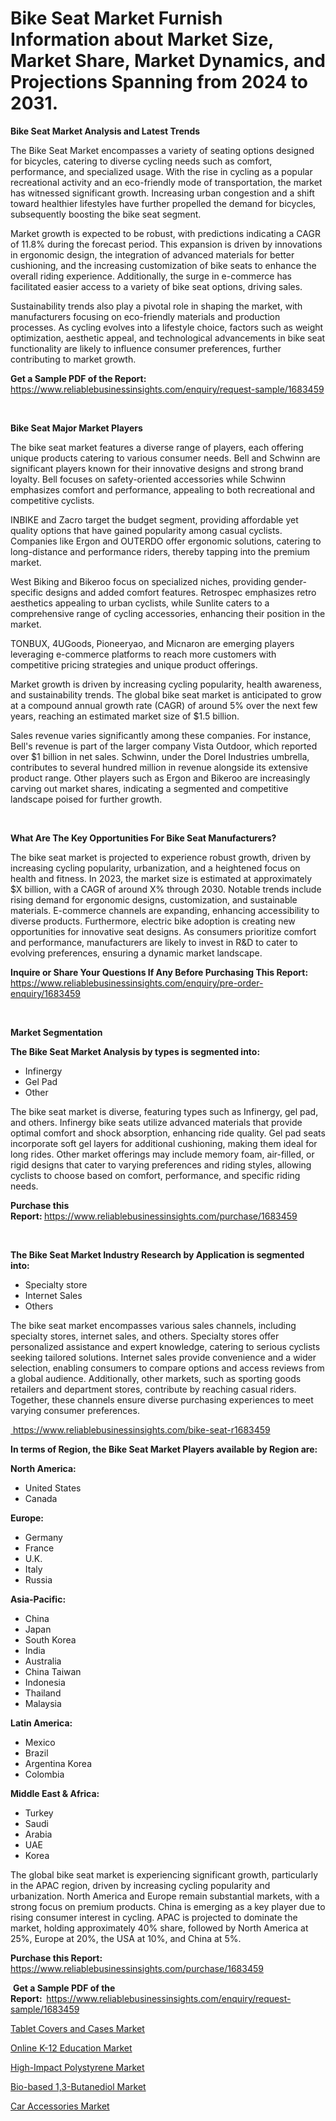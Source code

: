 <p><h1>Bike Seat Market Furnish Information about Market Size, Market Share, Market Dynamics, and Projections Spanning from 2024 to 2031.</h1></p><p><strong>Bike Seat Market Analysis and Latest Trends</strong></p>
<p><p>The Bike Seat Market encompasses a variety of seating options designed for bicycles, catering to diverse cycling needs such as comfort, performance, and specialized usage. With the rise in cycling as a popular recreational activity and an eco-friendly mode of transportation, the market has witnessed significant growth. Increasing urban congestion and a shift toward healthier lifestyles have further propelled the demand for bicycles, subsequently boosting the bike seat segment.</p><p>Market growth is expected to be robust, with predictions indicating a CAGR of 11.8% during the forecast period. This expansion is driven by innovations in ergonomic design, the integration of advanced materials for better cushioning, and the increasing customization of bike seats to enhance the overall riding experience. Additionally, the surge in e-commerce has facilitated easier access to a variety of bike seat options, driving sales.</p><p>Sustainability trends also play a pivotal role in shaping the market, with manufacturers focusing on eco-friendly materials and production processes. As cycling evolves into a lifestyle choice, factors such as weight optimization, aesthetic appeal, and technological advancements in bike seat functionality are likely to influence consumer preferences, further contributing to market growth.</p></p>
<p><strong>Get a Sample PDF of the Report:&nbsp;</strong> <a href="https://www.reliablebusinessinsights.com/enquiry/request-sample/1683459?utm_campaign=1109&utm_medium=2&utm_source=Github&utm_content=ia&utm_term=15102024&utm_id=bike-seat">https://www.reliablebusinessinsights.com/enquiry/request-sample/1683459</a></p>
<p>&nbsp;</p>
<p><strong>Bike Seat Major Market Players</strong></p>
<p><p>The bike seat market features a diverse range of players, each offering unique products catering to various consumer needs. Bell and Schwinn are significant players known for their innovative designs and strong brand loyalty. Bell focuses on safety-oriented accessories while Schwinn emphasizes comfort and performance, appealing to both recreational and competitive cyclists.</p><p>INBIKE and Zacro target the budget segment, providing affordable yet quality options that have gained popularity among casual cyclists. Companies like Ergon and OUTERDO offer ergonomic solutions, catering to long-distance and performance riders, thereby tapping into the premium market.</p><p>West Biking and Bikeroo focus on specialized niches, providing gender-specific designs and added comfort features. Retrospec emphasizes retro aesthetics appealing to urban cyclists, while Sunlite caters to a comprehensive range of cycling accessories, enhancing their position in the market.</p><p>TONBUX, 4UGoods, Pioneeryao, and Micnaron are emerging players leveraging e-commerce platforms to reach more customers with competitive pricing strategies and unique product offerings.</p><p>Market growth is driven by increasing cycling popularity, health awareness, and sustainability trends. The global bike seat market is anticipated to grow at a compound annual growth rate (CAGR) of around 5% over the next few years, reaching an estimated market size of $1.5 billion.</p><p>Sales revenue varies significantly among these companies. For instance, Bell's revenue is part of the larger company Vista Outdoor, which reported over $1 billion in net sales. Schwinn, under the Dorel Industries umbrella, contributes to several hundred million in revenue alongside its extensive product range. Other players such as Ergon and Bikeroo are increasingly carving out market shares, indicating a segmented and competitive landscape poised for further growth.</p></p>
<p>&nbsp;</p>
<p><strong>What Are The Key Opportunities For Bike Seat Manufacturers?</strong></p>
<p><p>The bike seat market is projected to experience robust growth, driven by increasing cycling popularity, urbanization, and a heightened focus on health and fitness. In 2023, the market size is estimated at approximately $X billion, with a CAGR of around X% through 2030. Notable trends include rising demand for ergonomic designs, customization, and sustainable materials. E-commerce channels are expanding, enhancing accessibility to diverse products. Furthermore, electric bike adoption is creating new opportunities for innovative seat designs. As consumers prioritize comfort and performance, manufacturers are likely to invest in R&D to cater to evolving preferences, ensuring a dynamic market landscape.</p></p>
<p><strong>Inquire or Share Your Questions If Any Before Purchasing This Report:</strong> <a href="https://www.reliablebusinessinsights.com/enquiry/pre-order-enquiry/1683459?utm_campaign=1109&utm_medium=2&utm_source=Github&utm_content=ia&utm_term=15102024&utm_id=bike-seat">https://www.reliablebusinessinsights.com/enquiry/pre-order-enquiry/1683459</a></p>
<p>&nbsp;</p>
<p><strong>Market Segmentation</strong></p>
<p><strong>The Bike Seat Market Analysis by types is segmented into:</strong></p>
<p><ul><li>Infinergy</li><li>Gel Pad</li><li>Other</li></ul></p>
<p><p>The bike seat market is diverse, featuring types such as Infinergy, gel pad, and others. Infinergy bike seats utilize advanced materials that provide optimal comfort and shock absorption, enhancing ride quality. Gel pad seats incorporate soft gel layers for additional cushioning, making them ideal for long rides. Other market offerings may include memory foam, air-filled, or rigid designs that cater to varying preferences and riding styles, allowing cyclists to choose based on comfort, performance, and specific riding needs.</p></p>
<p><strong>Purchase this Report:&nbsp;</strong><a href="https://www.reliablebusinessinsights.com/purchase/1683459?utm_campaign=1109&utm_medium=2&utm_source=Github&utm_content=ia&utm_term=15102024&utm_id=bike-seat">https://www.reliablebusinessinsights.com/purchase/1683459</a></p>
<p>&nbsp;</p>
<p><strong>The Bike Seat Market Industry Research by Application is segmented into:</strong></p>
<p><ul><li>Specialty store</li><li>Internet Sales</li><li>Others</li></ul></p>
<p><p>The bike seat market encompasses various sales channels, including specialty stores, internet sales, and others. Specialty stores offer personalized assistance and expert knowledge, catering to serious cyclists seeking tailored solutions. Internet sales provide convenience and a wider selection, enabling consumers to compare options and access reviews from a global audience. Additionally, other markets, such as sporting goods retailers and department stores, contribute by reaching casual riders. Together, these channels ensure diverse purchasing experiences to meet varying consumer preferences.</p></p>
<p><a href="https://www.reliablebusinessinsights.com/bike-seat-r1683459?utm_campaign=1109&utm_medium=2&utm_source=Github&utm_content=ia&utm_term=15102024&utm_id=bike-seat">&nbsp;https://www.reliablebusinessinsights.com/bike-seat-r1683459</a></p>
<p><strong>In terms of Region, the Bike Seat Market Players available by Region are:</strong></p>
<p>
    <p> <strong> North America: </strong>
        <ul>
            <li>United States</li>
            <li>Canada</li>
        </ul>
        </p> 
    <p> <strong> Europe: </strong>
        <ul>
            <li>Germany</li>
            <li>France</li>
            <li>U.K.</li>
            <li>Italy</li>
            <li>Russia</li>
        </ul>
        </p> 
    <p> <strong> Asia-Pacific: </strong>
        <ul>
            <li>China</li>
            <li>Japan</li>
            <li>South Korea</li>
            <li>India</li>
            <li>Australia</li>
            <li>China Taiwan</li>
            <li>Indonesia</li>
            <li>Thailand</li>
            <li>Malaysia</li>
        </ul>
        </p> 
    <p> <strong> Latin America: </strong>
        <ul>
            <li>Mexico</li>
            <li>Brazil</li>
            <li>Argentina Korea</li>
            <li>Colombia</li>
        </ul>
        </p> 
    <p> <strong> Middle East & Africa: </strong>
        <ul>
            <li>Turkey</li>
            <li>Saudi</li>
            <li>Arabia</li>
            <li>UAE</li>
            <li>Korea</li>
        </ul>
    </p>
    </p>
<p><p>The global bike seat market is experiencing significant growth, particularly in the APAC region, driven by increasing cycling popularity and urbanization. North America and Europe remain substantial markets, with a strong focus on premium products. China is emerging as a key player due to rising consumer interest in cycling. APAC is projected to dominate the market, holding approximately 40% share, followed by North America at 25%, Europe at 20%, the USA at 10%, and China at 5%.</p></p>
<p><strong>Purchase this Report: </strong><a href="https://www.reliablebusinessinsights.com/purchase/1683459?utm_campaign=1109&utm_medium=2&utm_source=Github&utm_content=ia&utm_term=15102024&utm_id=bike-seat">https://www.reliablebusinessinsights.com/purchase/1683459</a></p>
<p>&nbsp;<strong>Get a Sample PDF of the Report:&nbsp;&nbsp;</strong><a href="https://www.reliablebusinessinsights.com/enquiry/request-sample/1683459?utm_campaign=1109&utm_medium=2&utm_source=Github&utm_content=ia&utm_term=15102024&utm_id=bike-seat">https://www.reliablebusinessinsights.com/enquiry/request-sample/1683459</a></p>
<p><strong></strong></p>
<p><p><a href="https://github.com/loftinirkaakcsu/Market-Research-Report-List-1/blob/main/tablet-covers-and-cases-market.md?utm_campaign=1109&utm_medium=2&utm_source=Github&utm_content=ia&utm_term=15102024&utm_id=bike-seat">Tablet Covers and Cases Market</a></p><p><a href="https://www.linkedin.com/pulse/in-depth-online-k-12-education-market-review-size-share-nstpf?trk=public_post_embed_feed-article-content&utm_campaign=1109&utm_medium=2&utm_source=Github&utm_content=ia&utm_term=15102024&utm_id=bike-seat">Online K-12 Education Market</a></p><p><a href="https://www.linkedin.com/pulse/comprehensive-high-impact-polystyrene-market-report-regional-rlshf?trk=public_post_embed_feed-article-content&utm_campaign=1109&utm_medium=2&utm_source=Github&utm_content=ia&utm_term=15102024&utm_id=bike-seat">High-Impact Polystyrene Market</a></p><p><a href="https://www.linkedin.com/pulse/investment-opportunities-bio-based-13-butanediol-sector-risk-suxuf?trk=public_post_embed_feed-article-content&utm_campaign=1109&utm_medium=2&utm_source=Github&utm_content=ia&utm_term=15102024&utm_id=bike-seat">Bio-based 1,3-Butanediol Market</a></p><p><a href="https://github.com/cliffxbwergin/Market-Research-Report-List-1/blob/main/car-accessories-market.md?utm_campaign=1109&utm_medium=2&utm_source=Github&utm_content=ia&utm_term=15102024&utm_id=bike-seat">Car Accessories Market</a></p></p>